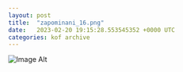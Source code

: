 ```yaml
---
layout:	post
title:	"zapominani_16.png"
date:	2023-02-20 19:15:28.553545352 +0000 UTC
categories:	kof archive
---
```


![Image Alt](https://k0f.github.io/assets/zapominani_16.png)